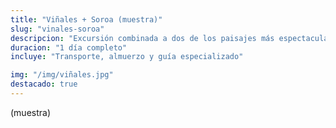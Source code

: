 ```yaml
---
title: "Viñales + Soroa (muestra)"
slug: "vinales-soroa"
descripcion: "Excursión combinada a dos de los paisajes más espectaculares de Cuba"
duracion: "1 día completo"
incluye: "Transporte, almuerzo y guía especializado"

img: "/img/viñales.jpg"
destacado: true
---
```


(muestra)
